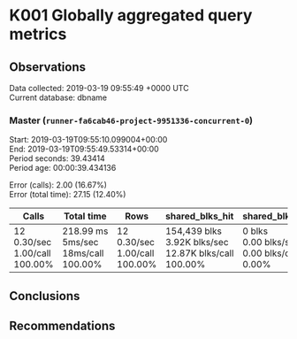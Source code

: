 # K001 Globally aggregated query metrics

## Observations ##
Data collected: 2019-03-19 09:55:49 +0000 UTC  
Current database: dbname  



### Master (`runner-fa6cab46-project-9951336-concurrent-0`) ###
Start: 2019-03-19T09:55:10.099004+00:00  
End: 2019-03-19T09:55:49.53314+00:00  
Period seconds: 39.43414  
Period age: 00:00:39.434136  

Error (calls): 2.00 (16.67%)  
Error (total time): 27.15 (12.40%)

Calls | Total&nbsp;time | Rows | shared_blks_hit | shared_blks_read | shared_blks_dirtied | shared_blks_written | blk_read_time | blk_write_time | kcache_reads | kcache_writes | kcache_user_time_ms | kcache_system_time 
-------|------------|------|-----------------|------------------|---------------------|---------------------|---------------|----------------|--------------|---------------|---------------------|--------------------
12<br/>0.30/sec<br/>1.00/call<br/>100.00% |218.99&nbsp;ms<br/>5ms/sec<br/>18ms/call<br/>100.00% |12<br/>0.30/sec<br/>1.00/call<br/>100.00% |154,439&nbsp;blks<br/>3.92K&nbsp;blks/sec<br/>12.87K&nbsp;blks/call<br/>100.00% |0&nbsp;blks<br/>0.00&nbsp;blks/sec<br/>0.00&nbsp;blks/call<br/>0.00% |0&nbsp;blks<br/>0.00&nbsp;blks/sec<br/>0.00&nbsp;blks/call<br/>0.00% |0&nbsp;blks<br/>0.00&nbsp;blks/sec<br/>0.00&nbsp;blks/call<br/>0.00% |0.00&nbsp;ms<br/>0s/sec<br/>0s/call<br/>0.00% |0.00&nbsp;ms<br/>0s/sec<br/>0s/call<br/>0.00% |0.00&nbsp;bytes<br/>0.00&nbsp;bytes/sec<br/>0.00&nbsp;bytes/call<br/>0.00% |0.00&nbsp;bytes<br/>0.00&nbsp;bytes/sec<br/>0.00&nbsp;bytes/call<br/>0.00% |0.00&nbsp;ms<br/>0s/sec<br/>0s/call<br/>0.00% |0.00&nbsp;ms<br/>0s/sec<br/>0s/call<br/>0.00%





## Conclusions ##


## Recommendations ##

